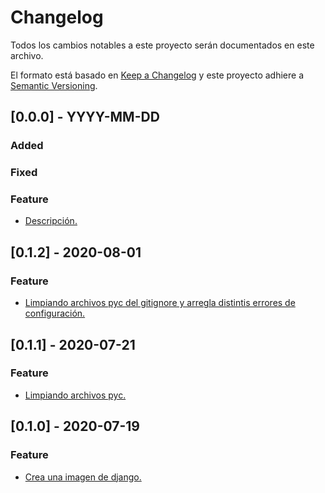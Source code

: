 # Changelog
Todos los cambios notables a este proyecto serán documentados en este archivo.

El formato está basado en [Keep a Changelog](http://keepachangelog.com/en/1.0.0/)
y este proyecto adhiere a [Semantic Versioning](http://semver.org/spec/v2.0.0.html).

## [0.0.0] - YYYY-MM-DD
### Added
### Fixed
### Feature
- [Descripción.](https://github.com/saengate/django/pull/#)

## [0.1.2] - 2020-08-01
### Feature
- [Limpiando archivos pyc del gitignore y arregla distintis errores de configuración.](https://github.com/saengate/django/pull/2)

## [0.1.1] - 2020-07-21
### Feature
- [Limpiando archivos pyc.](https://github.com/saengate/django/pull/1)

## [0.1.0] - 2020-07-19
### Feature
- [Crea una imagen de django.](https://github.com/saengate/django)
